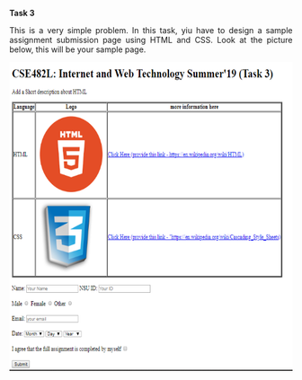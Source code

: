 <strong> Task 3 </strong>
<br>
<p align="justify">
This is a very simple problem. In this task, yiu have to design a sample assignment submission page using HTML and CSS. Look at the picture below, this will be your sample page.
  </br>
</p>
<p align="center">
  <img width="560" height="550" src="https://github.com/NeloyNSU/CSE482_Summer-19_Section7/blob/master/image/Task%203.PNG">
</p>
